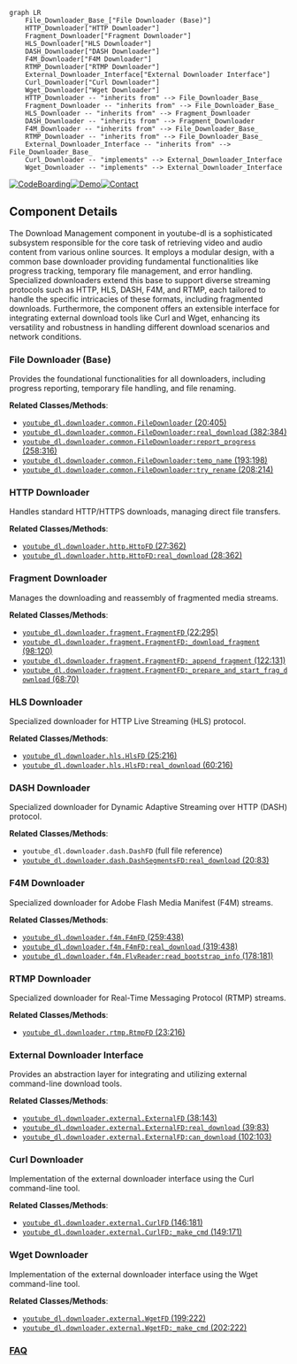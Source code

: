 ```mermaid
graph LR
    File_Downloader_Base_["File Downloader (Base)"]
    HTTP_Downloader["HTTP Downloader"]
    Fragment_Downloader["Fragment Downloader"]
    HLS_Downloader["HLS Downloader"]
    DASH_Downloader["DASH Downloader"]
    F4M_Downloader["F4M Downloader"]
    RTMP_Downloader["RTMP Downloader"]
    External_Downloader_Interface["External Downloader Interface"]
    Curl_Downloader["Curl Downloader"]
    Wget_Downloader["Wget Downloader"]
    HTTP_Downloader -- "inherits from" --> File_Downloader_Base_
    Fragment_Downloader -- "inherits from" --> File_Downloader_Base_
    HLS_Downloader -- "inherits from" --> Fragment_Downloader
    DASH_Downloader -- "inherits from" --> Fragment_Downloader
    F4M_Downloader -- "inherits from" --> File_Downloader_Base_
    RTMP_Downloader -- "inherits from" --> File_Downloader_Base_
    External_Downloader_Interface -- "inherits from" --> File_Downloader_Base_
    Curl_Downloader -- "implements" --> External_Downloader_Interface
    Wget_Downloader -- "implements" --> External_Downloader_Interface
```
[![CodeBoarding](https://img.shields.io/badge/Generated%20by-CodeBoarding-9cf?style=flat-square)](https://github.com/CodeBoarding/CodeBoarding)[![Demo](https://img.shields.io/badge/Try%20our-Demo-blue?style=flat-square)](https://www.codeboarding.org/demo)[![Contact](https://img.shields.io/badge/Contact%20us%20-%20contact@codeboarding.org-lightgrey?style=flat-square)](mailto:contact@codeboarding.org)

## Component Details

The Download Management component in youtube-dl is a sophisticated subsystem responsible for the core task of retrieving video and audio content from various online sources. It employs a modular design, with a common base downloader providing fundamental functionalities like progress tracking, temporary file management, and error handling. Specialized downloaders extend this base to support diverse streaming protocols such as HTTP, HLS, DASH, F4M, and RTMP, each tailored to handle the specific intricacies of these formats, including fragmented downloads. Furthermore, the component offers an extensible interface for integrating external download tools like Curl and Wget, enhancing its versatility and robustness in handling different download scenarios and network conditions.

### File Downloader (Base)
Provides the foundational functionalities for all downloaders, including progress reporting, temporary file handling, and file renaming.


**Related Classes/Methods**:

- <a href="https://github.com/ytdl-org/youtube-dl/blob/master/youtube_dl/downloader/common.py#L20-L405" target="_blank" rel="noopener noreferrer">`youtube_dl.downloader.common.FileDownloader` (20:405)</a>
- <a href="https://github.com/ytdl-org/youtube-dl/blob/master/youtube_dl/downloader/common.py#L382-L384" target="_blank" rel="noopener noreferrer">`youtube_dl.downloader.common.FileDownloader:real_download` (382:384)</a>
- <a href="https://github.com/ytdl-org/youtube-dl/blob/master/youtube_dl/downloader/common.py#L258-L316" target="_blank" rel="noopener noreferrer">`youtube_dl.downloader.common.FileDownloader:report_progress` (258:316)</a>
- <a href="https://github.com/ytdl-org/youtube-dl/blob/master/youtube_dl/downloader/common.py#L193-L198" target="_blank" rel="noopener noreferrer">`youtube_dl.downloader.common.FileDownloader:temp_name` (193:198)</a>
- <a href="https://github.com/ytdl-org/youtube-dl/blob/master/youtube_dl/downloader/common.py#L208-L214" target="_blank" rel="noopener noreferrer">`youtube_dl.downloader.common.FileDownloader:try_rename` (208:214)</a>


### HTTP Downloader
Handles standard HTTP/HTTPS downloads, managing direct file transfers.


**Related Classes/Methods**:

- <a href="https://github.com/ytdl-org/youtube-dl/blob/master/youtube_dl/downloader/http.py#L27-L362" target="_blank" rel="noopener noreferrer">`youtube_dl.downloader.http.HttpFD` (27:362)</a>
- <a href="https://github.com/ytdl-org/youtube-dl/blob/master/youtube_dl/downloader/http.py#L28-L362" target="_blank" rel="noopener noreferrer">`youtube_dl.downloader.http.HttpFD:real_download` (28:362)</a>


### Fragment Downloader
Manages the downloading and reassembly of fragmented media streams.


**Related Classes/Methods**:

- <a href="https://github.com/ytdl-org/youtube-dl/blob/master/youtube_dl/downloader/fragment.py#L22-L295" target="_blank" rel="noopener noreferrer">`youtube_dl.downloader.fragment.FragmentFD` (22:295)</a>
- <a href="https://github.com/ytdl-org/youtube-dl/blob/master/youtube_dl/downloader/fragment.py#L98-L120" target="_blank" rel="noopener noreferrer">`youtube_dl.downloader.fragment.FragmentFD:_download_fragment` (98:120)</a>
- <a href="https://github.com/ytdl-org/youtube-dl/blob/master/youtube_dl/downloader/fragment.py#L122-L131" target="_blank" rel="noopener noreferrer">`youtube_dl.downloader.fragment.FragmentFD:_append_fragment` (122:131)</a>
- <a href="https://github.com/ytdl-org/youtube-dl/blob/master/youtube_dl/downloader/fragment.py#L68-L70" target="_blank" rel="noopener noreferrer">`youtube_dl.downloader.fragment.FragmentFD:_prepare_and_start_frag_download` (68:70)</a>


### HLS Downloader
Specialized downloader for HTTP Live Streaming (HLS) protocol.


**Related Classes/Methods**:

- <a href="https://github.com/ytdl-org/youtube-dl/blob/master/youtube_dl/downloader/hls.py#L25-L216" target="_blank" rel="noopener noreferrer">`youtube_dl.downloader.hls.HlsFD` (25:216)</a>
- <a href="https://github.com/ytdl-org/youtube-dl/blob/master/youtube_dl/downloader/hls.py#L60-L216" target="_blank" rel="noopener noreferrer">`youtube_dl.downloader.hls.HlsFD:real_download` (60:216)</a>


### DASH Downloader
Specialized downloader for Dynamic Adaptive Streaming over HTTP (DASH) protocol.


**Related Classes/Methods**:

- `youtube_dl.downloader.dash.DashFD` (full file reference)
- <a href="https://github.com/ytdl-org/youtube-dl/blob/master/youtube_dl/downloader/dash.py#L20-L83" target="_blank" rel="noopener noreferrer">`youtube_dl.downloader.dash.DashSegmentsFD:real_download` (20:83)</a>


### F4M Downloader
Specialized downloader for Adobe Flash Media Manifest (F4M) streams.


**Related Classes/Methods**:

- <a href="https://github.com/ytdl-org/youtube-dl/blob/master/youtube_dl/downloader/f4m.py#L259-L438" target="_blank" rel="noopener noreferrer">`youtube_dl.downloader.f4m.F4mFD` (259:438)</a>
- <a href="https://github.com/ytdl-org/youtube-dl/blob/master/youtube_dl/downloader/f4m.py#L319-L438" target="_blank" rel="noopener noreferrer">`youtube_dl.downloader.f4m.F4mFD:real_download` (319:438)</a>
- <a href="https://github.com/ytdl-org/youtube-dl/blob/master/youtube_dl/downloader/f4m.py#L178-L181" target="_blank" rel="noopener noreferrer">`youtube_dl.downloader.f4m.FlvReader:read_bootstrap_info` (178:181)</a>


### RTMP Downloader
Specialized downloader for Real-Time Messaging Protocol (RTMP) streams.


**Related Classes/Methods**:

- <a href="https://github.com/ytdl-org/youtube-dl/blob/master/youtube_dl/downloader/rtmp.py#L23-L216" target="_blank" rel="noopener noreferrer">`youtube_dl.downloader.rtmp.RtmpFD` (23:216)</a>


### External Downloader Interface
Provides an abstraction layer for integrating and utilizing external command-line download tools.


**Related Classes/Methods**:

- <a href="https://github.com/ytdl-org/youtube-dl/blob/master/youtube_dl/downloader/external.py#L38-L143" target="_blank" rel="noopener noreferrer">`youtube_dl.downloader.external.ExternalFD` (38:143)</a>
- <a href="https://github.com/ytdl-org/youtube-dl/blob/master/youtube_dl/downloader/external.py#L39-L83" target="_blank" rel="noopener noreferrer">`youtube_dl.downloader.external.ExternalFD:real_download` (39:83)</a>
- <a href="https://github.com/ytdl-org/youtube-dl/blob/master/youtube_dl/downloader/external.py#L102-L103" target="_blank" rel="noopener noreferrer">`youtube_dl.downloader.external.ExternalFD:can_download` (102:103)</a>


### Curl Downloader
Implementation of the external downloader interface using the Curl command-line tool.


**Related Classes/Methods**:

- <a href="https://github.com/ytdl-org/youtube-dl/blob/master/youtube_dl/downloader/external.py#L146-L181" target="_blank" rel="noopener noreferrer">`youtube_dl.downloader.external.CurlFD` (146:181)</a>
- <a href="https://github.com/ytdl-org/youtube-dl/blob/master/youtube_dl/downloader/external.py#L149-L171" target="_blank" rel="noopener noreferrer">`youtube_dl.downloader.external.CurlFD:_make_cmd` (149:171)</a>


### Wget Downloader
Implementation of the external downloader interface using the Wget command-line tool.


**Related Classes/Methods**:

- <a href="https://github.com/ytdl-org/youtube-dl/blob/master/youtube_dl/downloader/external.py#L199-L222" target="_blank" rel="noopener noreferrer">`youtube_dl.downloader.external.WgetFD` (199:222)</a>
- <a href="https://github.com/ytdl-org/youtube-dl/blob/master/youtube_dl/downloader/external.py#L202-L222" target="_blank" rel="noopener noreferrer">`youtube_dl.downloader.external.WgetFD:_make_cmd` (202:222)</a>




### [FAQ](https://github.com/CodeBoarding/GeneratedOnBoardings/tree/main?tab=readme-ov-file#faq)